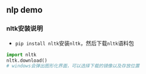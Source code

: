 ## nlp demo 

### nltk安装说明
- `pip install nltk`安装`nltk`，然后下载`nltk`语料包
```python
import nltk
nltk.download()
# windows会弹出图形化界面，可以选择下载的镜像以及存放位置
```

